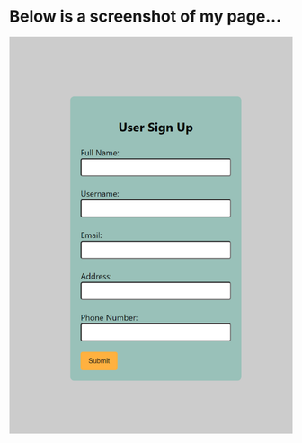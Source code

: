 # Below is a screenshot of my page...
<img src="https://github.com/xiachen97/XiaChen_hw7TH_csi3150_fs2023/blob/master/public/screenshot.PNG">
